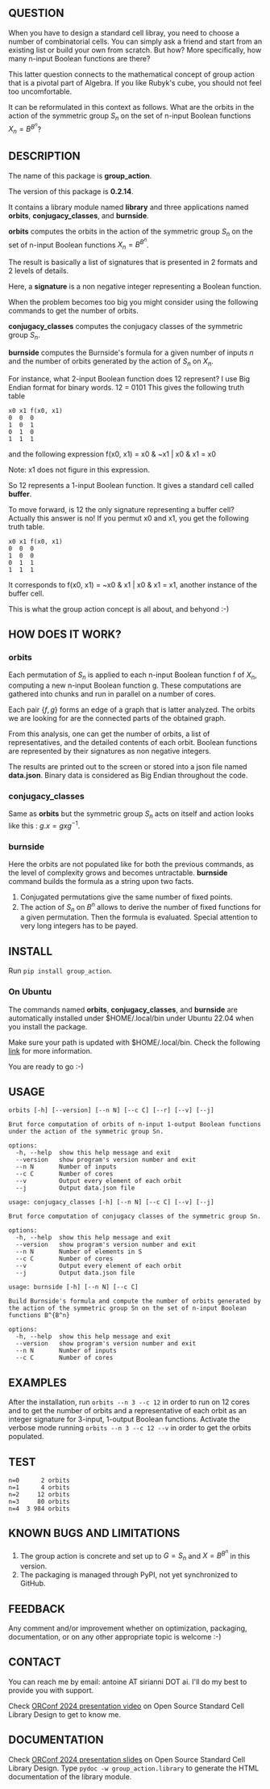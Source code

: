 ## QUESTION
When you have to design a standard cell libray, you need to choose a number of combinatorial cells.
You can simply ask a friend and start from an existing list or build your own from scratch.
But how? More specifically, how many n-input Boolean functions are there?

This latter question connects to the mathematical concept of group action that is a pivotal part of Algebra.
If you like Rubyk's cube, you should not feel too uncomfortable.

It can be reformulated in this context as follows.
What are the orbits in the action of the symmetric group $S_n$ on the set of n-input Boolean functions $X_n=B^{B^n}$?

## DESCRIPTION
The name of this package is **group_action**.

The version of this package is **0.2.14**.

It contains a library module named **library** and three applications named **orbits**, **conjugacy_classes**, and **burnside**.

**orbits** computes the orbits in the action of the symmetric group $S_n$ on the set of n-input Boolean functions $X_n=B^{B^n}$.

The result is basically a list of signatures that is presented in 2 formats and 2 levels of details.

Here, a **signature** is a non negative integer representing a Boolean function.

When the problem becomes too big you might consider using the following commands to get the number of orbits.

**conjugacy_classes** computes the conjugacy classes of the symmetric group $S_n$.

**burnside** computes the Burnside's formula for a given number of inputs $n$ and the number of orbits generated by the action of $S_n$ on $X_n$.

For instance, what 2-input Boolean function does 12 represent?
I use Big Endian format for binary words.
12 = 0101
This gives the following truth table
```
x0 x1 f(x0, x1)
0  0  0
1  0  1
0  1  0
1  1  1
```
and the following expression
f(x0, x1) = x0 & ~x1 | x0 & x1 = x0

Note: x1 does not figure in this expression.

So 12 represents a 1-input Boolean function.
It gives a standard cell called **buffer**.

To move forward, is 12 the only signature representing a buffer cell?
Actually this answer is no!
If you permut x0 and x1, you get the following truth table.
```
x0 x1 f(x0, x1)
0  0  0
1  0  0
0  1  1
1  1  1
```
It corresponds to f(x0, x1) = ~x0 & x1 | x0 & x1 = x1, another instance of the buffer cell.

This is what the group action concept is all about, and behyond :-)

## HOW DOES IT WORK?

### orbits
Each permutation of $S_n$ is applied to each n-input Boolean function f of $X_n$, computing a new n-input Boolean function g.
These computations are gathered into chunks and run in parallel on a number of cores.

Each pair $\lbrace f, g \rbrace$ forms an edge of a graph that is latter analyzed.
The orbits we are looking for are the connected parts of the obtained graph.

From this analysis, one can get the number of orbits, a list of representatives, and the detailed contents of each orbit.
Boolean functions are represented by their signatures as non negative integers.

The results are printed out to the screen or stored into a json file named **data.json**.
Binary data is considered as Big Endian throughout the code.

### conjugacy_classes
Same as **orbits** but the symmetric group $S_n$ acts on itself and action looks like this : $g.x = gxg^{-1}$.

### burnside
Here the orbits are not populated like for both the previous commands, as the level of complexity grows and becomes untractable.
**burnside** command builds the formula as a string upon two facts.
1. Conjugated permutations give the same number of fixed points.
2. The action of $S_n$ on $B^n$ allows to derive the number of fixed functions for a given permutation.
Then the formula is evaluated.
Special attention to very long integers has to be payed.

## INSTALL
Run ```pip install group_action```.

### On Ubuntu
The commands named **orbits**, **conjugacy_classes**, and **burnside** are automatically installed under $HOME/.local/bin under Ubuntu 22.04 when you install the package.

Make sure your path is updated with $HOME/.local/bin.
Check the following [link](https://askubuntu.com/questions/1144231/home-local-bin-not-in-path-for-ubuntu-19-04) for more information. 

You are ready to go :-)

## USAGE
```
orbits [-h] [--version] [--n N] [--c C] [--r] [--v] [--j]

Brut force computation of orbits of n-input 1-output Boolean functions under the action of the symmetric group Sn.

options:
  -h, --help  show this help message and exit
  --version   show program's version number and exit
  --n N       Number of inputs
  --c C       Number of cores
  --v         Output every element of each orbit
  --j         Output data.json file
```

```
usage: conjugacy_classes [-h] [--n N] [--c C] [--v] [--j]

Brut force computation of conjugacy classes of the symmetric group Sn.

options:
  -h, --help  show this help message and exit
  --version   show program's version number and exit
  --n N       Number of elements in S
  --c C       Number of cores
  --v         Output every element of each orbit
  --j         Output data.json file
```

```
usage: burnside [-h] [--n N] [--c C]

Build Burnside's formula and compute the number of orbits generated by the action of the symmetric group Sn on the set of n-input Boolean
functions B^{B^n}

options:
  -h, --help  show this help message and exit
  --version   show program's version number and exit
  --n N       Number of inputs
  --c C       Number of cores
```

## EXAMPLES
After the installation, run ```orbits --n 3 --c 12``` in order to run on 12 cores and to get the number of orbits and a representative of each orbit as an integer signature for 3-input, 1-output Boolean functions.
Activate the verbose mode running ```orbits --n 3 --c 12 --v``` in order to get the orbits populated.

## TEST
```
n=0      2 orbits
n=1      4 orbits
n=2     12 orbits
n=3     80 orbits
n=4  3 984 orbits
```

## KNOWN BUGS AND LIMITATIONS
1. The group action is concrete and set up to $G=S_n$ and $X=B^{B^n}$ in this version.
2. The packaging is managed through PyPI, not yet synchronized to GitHub.

## FEEDBACK
Any comment and/or improvement whether on optimization, packaging, documentation, or on any other appropriate topic is welcome :-)

## CONTACT
You can reach me by email: antoine AT sirianni DOT ai.
I'll do my best to provide you with support.

Check [ORConf 2024 presentation video](https://www.youtube.com/watch?v=cpYvwZsMajM) on Open Source Standard Cell Library Design to get to know me.

## DOCUMENTATION
Check [ORConf 2024 presentation slides](https://drive.google.com/file/d/1MqquCYTonRa8ladpjQhkc7wXzL7EGqIk/view) on Open Source Standard Cell Library Design.
Type ```pydoc -w group_action.library``` to generate the HTML documentation of the library module.

